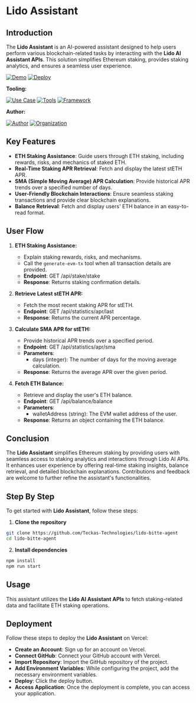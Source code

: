 # Lido Assistant

## Introduction

The **Lido Assistant** is an AI-powered assistant designed to help users perform various blockchain-related tasks by interacting with the **Lido AI Assistant APIs**. This solution simplifies Ethereum staking, provides staking analytics, and ensures a seamless user experience.

[![Demo](https://img.shields.io/badge/Demo-Visit%20Demo-brightgreen)](https://tinyurl.com/lido-bitte-assistant)
[![Deploy](https://img.shields.io/badge/Deploy-on%20Vercel-blue)](https://vercel.com/new/clone?repository-url=https://github.com/Teckas-Technologies/lido-bitte-agent)

**Tooling:**

[![Use Case](https://img.shields.io/badge/Use%20Case-ETH%20Staking%20Simplification-orange)](#)
[![Tools](https://img.shields.io/badge/Tools-web3.js%2C%20ethers.js-blue)](#)
[![Framework](https://img.shields.io/badge/Framework-Node.js-blue)](#)

**Author:**

[![Author](https://img.shields.io/badge/Follow-Teckas%20Technologies-blue?style=social&logo=linkedin)](https://www.linkedin.com/company/teckas/) [![Organization](https://img.shields.io/badge/Teckas%20Technologies-blue)](https://teckastechnologies.com/)

## Key Features

- **ETH Staking Assistance**: Guide users through ETH staking, including rewards, risks, and mechanics of staked ETH.
- **Real-Time Staking APR Retrieval**: Fetch and display the latest stETH APR.
- **SMA (Simple Moving Average) APR Calculation**: Provide historical APR trends over a specified number of days.
- **User-Friendly Blockchain Interactions**: Ensure seamless staking transactions and provide clear blockchain explanations.
- **Balance Retrieval**: Fetch and display users' ETH balance in an easy-to-read format.

## User Flow

1. **ETH Staking Assistance:**  
   - Explain staking rewards, risks, and mechanisms.
   - Call the `generate-evm-tx` tool when all transaction details are provided.
   - **Endpoint**: GET /api/stake/stake
   - **Response**: Returns staking confirmation details.

2. **Retrieve Latest stETH APR:**  
   - Fetch the most recent staking APR for stETH.
   - **Endpoint**: GET /api/statistics/apr/last
   - **Response**: Returns the current APR percentage.

3. **Calculate SMA APR for stETH:**  
   - Provide historical APR trends over a specified period.
   - **Endpoint**: GET /api/statistics/apr/sma
   - **Parameters**:
     - days (integer): The number of days for the moving average calculation.
   - **Response**: Returns the average APR over the given period.

4. **Fetch ETH Balance:**  
   - Retrieve and display the user's ETH balance.
   - **Endpoint**: GET /api/balance/balance
   - **Parameters**:
     - walletAddress (string): The EVM wallet address of the user.
   - **Response**: Returns an object containing the ETH balance.

## Conclusion

The **Lido Assistant** simplifies Ethereum staking by providing users with seamless access to staking analytics and interactions through Lido AI APIs. It enhances user experience by offering real-time staking insights, balance retrieval, and detailed blockchain explanations. Contributions and feedback are welcome to further refine the assistant's functionalities.

## Step By Step

To get started with **Lido Assistant**, follow these steps:

1. **Clone the repository**
```bash
git clone https://github.com/Teckas-Technologies/lido-bitte-agent
cd lido-bitte-agent
```
2. **Install dependencies**
```bash
npm install
npm run start
```

## Usage

This assistant utilizes the **Lido AI Assistant APIs** to fetch staking-related data and facilitate ETH staking operations.

## Deployment

Follow these steps to deploy the **Lido Assistant** on Vercel:
- **Create an Account**: Sign up for an account on Vercel.
- **Connect GitHub**: Connect your GitHub account with Vercel.
- **Import Repository**: Import the GitHub repository of the project.
- **Add Environment Variables**: While configuring the project, add the necessary environment variables.
- **Deploy**: Click the deploy button.
- **Access Application**: Once the deployment is complete, you can access your application.

